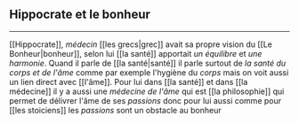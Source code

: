 


## Hippocrate et le bonheur

---


[[Hippocrate]], *médecin* [[les grecs|grec]] avait sa propre vision du [[Le Bonheur|bonheur]], selon lui [[la santé]] apportait *un équilibre* et *une harmonie*. Quand il parle de [[la santé|santé]] il parle surtout de *la santé du corps et de l'âme* comme par exemple l'hygiène du *corps* mais on voit aussi un lien direct avec [[l'âme]]. Pour lui dans [[la santé]] et dans [[la médecine]] il y a aussi une *médecine de l'âme* qui est [[la philosophie]] qui permet de délivrer l'âme de ses *passions* donc pour lui aussi comme pour [[les stoiciens]] les *passions* sont un obstacle au bonheur